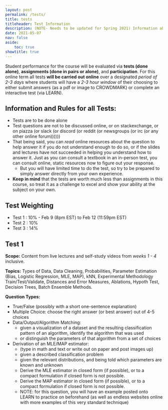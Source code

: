 ```yaml
---
layout: post
permalink: /tests/
title: tests
titleheader: Test Information
description: (NOTE- Needs to be updated for Spring 2021) Information about tests for the course.
date: 2021-05-07
nav: false
aside: 
    toc: true
showtitle: true
---
```


Student performance for the course will be evaluated via **tests (done alone)**, **assignments (done in pairs or alone)**, and **participation**. For this online term all tests **will be carried out online** over a designated *period of 2-3 days* where students will have a *2-3 hour window* of their choosing to either submit answers (as a pdf or image to CROWDMARK) or complete an interactive test (via LEARN).

## Information and Rules for all Tests:

- Tests are to be done alone
- Test questions are not to be discussed online, or on stackexchange, or on piazza (or slack (or discord (or reddit (or newsgroups (or irc (or any other online forum))))))
- That being said, you can *read* online resources about the question to help answer it if you do not understand enough to do so, or if the slides and lectures have not succeeded in helping you understand how to answer it. Just as you can consult a textbook in an in-person test, you can consult online, static resources now to figure out your response. 
  - But you will have limited time to do the test, so try to be prepared to simply answer directly from your own experience.
- **Keep in mind** that the tests are worth much less than assignments in this course, so treat it as a challenge to excel and show your ability at the subject on your own.

## Test Weighting

- Test 1 : 10% - Feb 9 (8pm EST) to Feb 12 (11:59pm EST)
- Test 2 : 10%
- Test 3 : 14%



## Test 1

**Scope:** Content from live lectures and self-study videos from *weeks 1 - 4* inclusive.

**Topics:** Types of Data, Data Cleaning, Probabilities, Parameter Estimation (Bias, Logistic Regression, MLE, MAP), kNN, Experimental Methodology Train/Test/Validate, Distances and Error Measures, Ablations, Hypoth Test, Decision Trees, Batch Ensemble Methods.

**Question Types:**

- True/False (possibly with a short one-sentence explanation)
- Multiple Choice: choose the right answer (or best answer) out of 4-5 choices
- Data/Output/Algorithm Matching:
  - given a visualization of a dataset and the resulting classification pattern of an algorithm, identify the algorithm that was used
  - or distinguish the parameters of that algorithm from a set of choices
- Derivation of an MLE/MAP estimator:
  - (type in math and text or write out on paper and post images up)
  - given a described classification problem
  - given the relevant distributions, and being told which parameters are known and unknown
  - Derive the MLE estimator in closed form (if possible), or to a compact formulation if closed form is not possible.
  - Derive the MAP estimator in closed form (if possible), or to a compact formulation if closed form is not possible.
  - NOTE: for this question, you will have an example posted onto LEARN to practice on beforehand (as well as endless websites online with more examples of this very standard technique)
